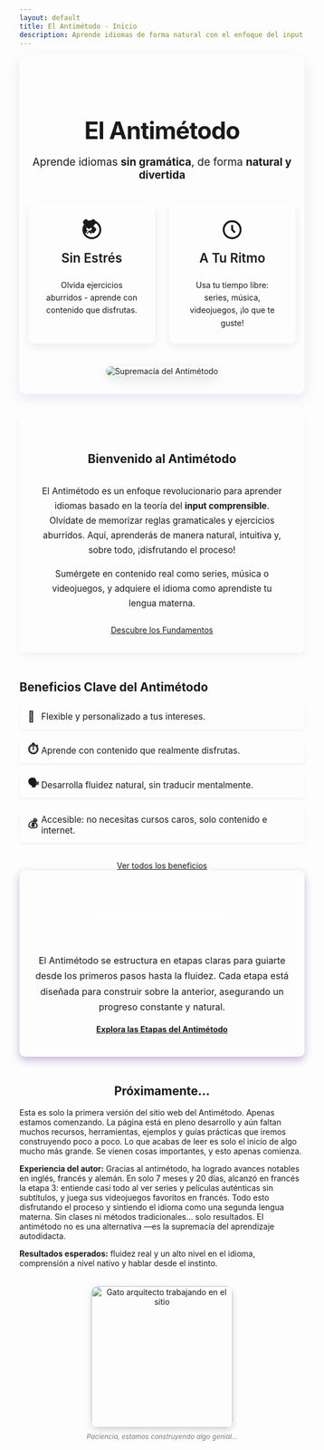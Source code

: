 ```yaml
---
layout: default
title: El Antimétodo - Inicio
description: Aprende idiomas de forma natural con el enfoque del input comprensible. Sin gramática, de forma natural y divertida.
---
```


<div class="hero-section">
  <div class="hero-content">
    <h1>El Antimétodo</h1>
    <p class="subtitle">Aprende idiomas <strong>sin gramática</strong>, de forma <strong>natural y divertida</strong></p>
  </div>
  <div class="hero-cards-container">
    <div class="hero-card">
      <div class="hero-card-icon">
        <svg xmlns="http://www.w3.org/2000/svg" viewBox="0 0 24 24" fill="currentColor" width="48px" height="48px"><path d="M12 2C6.486 2 2 6.486 2 12s4.486 10 10 10 10-4.486 10-10S17.514 2 12 2zm0 18c-4.411 0-8-3.589-8-8s3.589-8 8-8 8 3.589 8 8-3.589 8-8 8z"></path><path d="M14.829 14.829a1.994 1.994 0 0 1-2.828 0l-2.414-2.414-2.414 2.414a1.994 1.994 0 0 1-2.828 0L3.172 13.172a1.994 1.994 0 0 1 0-2.828l2.414-2.414-2.414-2.414a1.994 1.994 0 0 1 0-2.828l1.172-1.172a1.994 1.994 0 0 1 2.828 0l2.414 2.414 2.414-2.414a1.994 1.994 0 0 1 2.828 0l1.172 1.172a1.994 1.994 0 0 1 0 2.828l-2.414 2.414 2.414 2.414a1.994 1.994 0 0 1 0 2.828l-1.172 1.172zM9 11.586l-1.293-1.293a.999.999 0 1 0-1.414 1.414L7.586 13l-1.293 1.293a.999.999 0 1 0 1.414 1.414L9 14.414l1.293 1.293a.999.999 0 1 0 1.414-1.414L10.414 13l1.293-1.293a.999.999 0 1 0-1.414-1.414L9 11.586z"></path></svg>
      </div>
      <h2>Sin Estrés</h2>
      <p>Olvida ejercicios aburridos - aprende con contenido que disfrutas.</p>
    </div>
    <div class="hero-card">
      <div class="hero-card-icon">
        <svg xmlns="http://www.w3.org/2000/svg" viewBox="0 0 24 24" fill="currentColor" width="48px" height="48px"><path d="M12 2C6.486 2 2 6.486 2 12s4.486 10 10 10 10-4.486 10-10S17.514 2 12 2zm0 18c-4.411 0-8-3.589-8-8s3.589-8 8-8 8 3.589 8 8-3.589 8-8 8z"></path><path d="M13 7h-2v5.414l3.293 3.293 1.414-1.414L13 11.586V7z"></path></svg>
      </div>
      <h2>A Tu Ritmo</h2>
      <p>Usa tu tiempo libre: series, música, videojuegos, ¡lo que te guste!</p>
    </div>
  </div>

  <div class="hero-image-container">
    <img src="{{ '/assets/supremacy.jpg' | relative_url }}" alt="Supremacía del Antimétodo" class="hero-main-image">
  </div>
</div>


<style>
.hero-section { 
    text-align: center; 
    padding: 3rem 1rem 2rem 1rem; 
    margin-bottom: 40px; 
    background-color: var(--card-background); 
    border-radius: 12px; /* Más redondeado */
    box-shadow: 0 8px 25px rgba(74, 20, 140, 0.1); /* Sombra morada sutil */
    border: 1px solid var(--light-purple-color); /* Borde muy sutil */
}
.hero-content h1 { 
    font-family: var(--font-primary);
    border-bottom: none; 
    font-size: 3em; /* Un poco más grande */
    margin-bottom: 0.3em; 
    color: var(--primary-color);
    font-weight: 700;
    letter-spacing: -1px; /* Ligeramente más juntas las letras */
}
.hero-content .subtitle { 
    font-family: var(--font-secondary);
    font-size: 1.35em; 
    color: var(--secondary-color); 
    margin-bottom: 2.5rem; 
    font-weight: 400;
}
.hero-cards-container { 
    display: flex; 
    gap: 25px; 
    margin-top: 2rem; 
    justify-content: center; 
    flex-wrap: wrap; /* Para que se adapten en pantallas más pequeñas si es necesario */
}
.hero-card { 
    background: linear-gradient(145deg, var(--card-background), #fdfcff); /* Gradiente sutil */
    padding: 25px 30px; 
    border-radius: 10px; 
    box-shadow: 0 5px 15px rgba(0,0,0,0.07); 
    flex: 1; 
    max-width: 320px; 
    border-top: 4px solid var(--secondary-color); 
    transition: transform 0.3s ease, box-shadow 0.3s ease;
    display: flex;
    flex-direction: column;
    align-items: center; /* Centrar contenido de la tarjeta */
}
.hero-card:hover { 
    transform: translateY(-8px); 
    box-shadow: 0 10px 20px rgba(123, 31, 162, 0.15); /* Sombra morada más pronunciada al hover */
}
.hero-card-icon {
    margin-bottom: 1rem;
    color: var(--secondary-color); /* Color de los iconos SVG */
}
.hero-card-icon svg {
    width: 40px; /* Tamaño de los iconos SVG */
    height: 40px;
}
.hero-card h2 { 
    font-family: var(--font-primary);
    color: var(--primary-color); 
    border-bottom: none; 
    font-size: 1.6em; 
    margin-top: 0; 
    margin-bottom: 0.6rem; 
    font-weight: 600;
}
.hero-card p { 
    font-family: var(--font-secondary);
    font-size: 1em; 
    line-height: 1.6;
    color: var(--text-light-color);
    margin-bottom: 0; /* Quitar margen inferior del párrafo en la card */
}

.hero-image-container {
    margin-top: 2.5rem; /* Espacio sobre la imagen */
}
.hero-main-image {
    max-width: 70%; 
    height: auto; 
    border-radius: 10px; 
    border: 3px solid var(--grey-border-color); 
    box-shadow: 0 6px 18px rgba(0,0,0,0.1); 
}

/* Estilos para secciones generales de contenido, si los necesitas fuera del hero */
.content-section {
  margin-bottom: 3rem;
  padding: 2rem;
  background-color: var(--card-background);
  border-radius: 10px;
  box-shadow: 0 5px 15px rgba(0,0,0,0.05);
}
.content-section .section-title { /* Para H2 dentro de estas secciones */
    text-align: center;
    margin-bottom: 2rem;
}
.content-section .section-subtitle { /* Para un p subtítulo debajo del H2 */
    text-align: center;
    font-size: 1.15em;
    color: var(--text-light-color);
    margin-top: -1.5rem;
    margin-bottom: 2rem;
}

@media (max-width: 768px) {
    .hero-content h1 { font-size: 2.4em; }
    .hero-content .subtitle { font-size: 1.2em; }
    .hero-cards-container { flex-direction: column; gap: 20px; align-items: center;}
    .hero-card { max-width: 90%; } /* Que las tarjetas ocupen más en móvil */
    .hero-main-image { max-width: 90%; }
    .content-section { padding: 1.5rem; }
}
</style>

<!-- CONTENIDO PRINCIPAL (El resto de tu index.md) -->
<main class="content-wrapper"> <!-- Usar la clase global .content-wrapper aquí también -->

  <section class="content-section"> <!-- Ejemplo de cómo usar la nueva clase de sección -->
    <h2 class="section-title">Bienvenido al Antimétodo</h2>
    <p style="font-size: 1.1em; text-align: center; color: var(--text-light-color); line-height: 1.7;"> 
      El Antimétodo es un enfoque revolucionario para aprender idiomas basado en la teoría del <strong>input comprensible</strong>. Olvídate de memorizar reglas gramaticales y ejercicios aburridos. Aquí, aprenderás de manera natural, intuitiva y, sobre todo, ¡disfrutando el proceso!
    </p>
    <p style="font-size: 1.1em; text-align: center; color: var(--text-light-color); line-height: 1.7;"> 
      Sumérgete en contenido real como series, música o videojuegos, y adquiere el idioma como aprendiste tu lengua materna.
    </p>
    <div style="text-align: center; margin-top: 1.5rem;">
      <a href="{{ '/fundamentos' | relative_url }}" class="btn btn-primary">Descubre los Fundamentos</a>
    </div>
  </section>

  <section> <!-- Esta sección no usa .content-section para variar, podrías aplicarlo si quieres fondo blanco -->
    <h2>Beneficios Clave del Antimétodo</h2>
    <ul style="list-style-type: none; padding-left: 0; font-size: 1.1em;">
      <li style="margin-bottom: 1rem; padding: 0.8rem 0.8rem 0.8rem 2.5em; position: relative; background-color: var(--card-background); border-radius: 6px; box-shadow: 0 2px 5px rgba(0,0,0,0.05); border-left: 4px solid var(--secondary-color);">
        <span style="position: absolute; left: 0.8em; top: 50%; transform: translateY(-50%); color: var(--secondary-color); font-weight: bold; font-size:1.2em;">🎯</span> Flexible y personalizado a tus intereses.
      </li>
      <li style="margin-bottom: 1rem; padding: 0.8rem 0.8rem 0.8rem 2.5em; position: relative; background-color: var(--card-background); border-radius: 6px; box-shadow: 0 2px 5px rgba(0,0,0,0.05); border-left: 4px solid var(--secondary-color);">
        <span style="position: absolute; left: 0.8em; top: 50%; transform: translateY(-50%); color: var(--secondary-color); font-weight: bold; font-size:1.2em;">⏱️</span> Aprende con contenido que realmente disfrutas.
      </li>
      <li style="margin-bottom: 1rem; padding: 0.8rem 0.8rem 0.8rem 2.5em; position: relative; background-color: var(--card-background); border-radius: 6px; box-shadow: 0 2px 5px rgba(0,0,0,0.05); border-left: 4px solid var(--secondary-color);">
        <span style="position: absolute; left: 0.8em; top: 50%; transform: translateY(-50%); color: var(--secondary-color); font-weight: bold; font-size:1.2em;">🗣️</span> Desarrolla fluidez natural, sin traducir mentalmente.
      </li>
      <li style="margin-bottom: 1rem; padding: 0.8rem 0.8rem 0.8rem 2.5em; position: relative; background-color: var(--card-background); border-radius: 6px; box-shadow: 0 2px 5px rgba(0,0,0,0.05); border-left: 4px solid var(--secondary-color);">
        <span style="position: absolute; left: 0.8em; top: 50%; transform: translateY(-50%); color: var(--secondary-color); font-weight: bold; font-size:1.2em;">💰</span> Accesible: no necesitas cursos caros, solo contenido e internet.
      </li>
    </ul>
    <div style="text-align: center; margin-top: 2rem;">
      <a href="{{ '/beneficios' | relative_url }}" class="btn">Ver todos los beneficios</a>
    </div>
  </section>

  <section style="margin-bottom: 3rem; text-align: center; padding: 2.5rem 1.5rem; background-image: linear-gradient(135deg, var(--primary-color) 0%, var(--secondary-color) 100%); border-radius: 10px; box-shadow: 0 6px 15px rgba(74, 20, 140, 0.3);">
    <h2 style="color: white; border-bottom: 2px solid rgba(255,255,255,0.5); padding-bottom: 0.5rem; display: inline-block;">¿Listo para Empezar?</h2>
    <p style="font-size: 1.15em; color: var(--light-purple-color); margin-top: 1.5rem; line-height: 1.7;">
      El Antimétodo se estructura en etapas claras para guiarte desde los primeros pasos hasta la fluidez. Cada etapa está diseñada para construir sobre la anterior, asegurando un progreso constante y natural.
    </p>
    <a href="{{ '/etapas' | relative_url }}" class="btn" style="margin-top: 1.5rem; background-color: white; color: var(--primary-color) !important; font-weight: bold;">Explora las Etapas del Antimétodo</a>
  </section>
  
  <section> <!-- Alineación izquierda para estos párrafos -->
     <h2 style="text-align: center;">Próximamente...</h2>
     <p style="text-align: left; color: var(--text-light-color);">Esta es solo la primera versión del sitio web del Antimétodo. Apenas estamos comenzando. La página está en pleno desarrollo y aún faltan muchos recursos, herramientas, ejemplos y guías prácticas que iremos construyendo poco a poco. Lo que acabas de leer es solo el inicio de algo mucho más grande. Se vienen cosas importantes, y esto apenas comienza.</p>
     <p style="text-align: left; color: var(--text-light-color);"><strong>Experiencia del autor:</strong> Gracias al antimétodo, ha logrado avances notables en inglés, francés y alemán. En solo 7 meses y 20 días, alcanzó en francés la etapa 3: entiende casi todo al ver series y películas auténticas sin subtítulos, y juega sus videojuegos favoritos en francés. Todo esto disfrutando el proceso y sintiendo el idioma como una segunda lengua materna. Sin clases ni métodos tradicionales… solo resultados. El antimétodo no es una alternativa —es la supremacía del aprendizaje autodidacta.</p>
     <p style="text-align: left; color: var(--text-light-color);"><strong>Resultados esperados:</strong> fluidez real y un alto nivel en el idioma, comprensión a nivel nativo y hablar desde el instinto.</p>
     <div style="margin-top: 2rem; text-align: center;">
      <img src="{{ '/assets/gato_arquitecto_construccion.jpg' | relative_url }}" 
           alt="Gato arquitecto trabajando en el sitio" 
           style="
             width: 250px;
             border-radius: 12px;
             box-shadow: 0 4px 12px rgba(0, 0, 0, 0.15);
             border: 3px solid var(--light-purple-color);
           ">
        <p style="font-size:0.85em; color: #777; margin-top: 0.5rem;"><em>Paciencia, estamos construyendo algo genial...</em></p>
    </div>
  </section>

</main>
